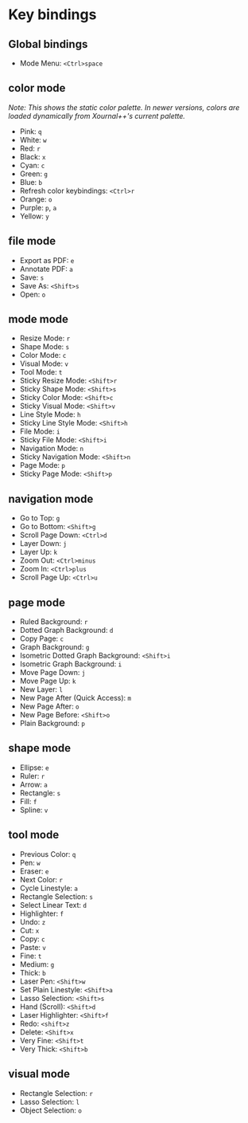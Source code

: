 # Key bindings

## Global bindings

* Mode Menu: `<Ctrl>space`

## color mode

*Note: This shows the static color palette. In newer versions, colors are loaded dynamically from Xournal++'s current palette.*

* Pink: `q`
* White: `w`
* Red: `r`
* Black: `x`
* Cyan: `c`
* Green: `g`
* Blue: `b`
* Refresh color keybindings: `<Ctrl>r`
* Orange: `o`
* Purple: `p`, `a`
* Yellow: `y`

## file mode

* Export as PDF: `e`
* Annotate PDF: `a`
* Save: `s`
* Save As: `<Shift>s`
* Open: `o`

## mode mode

* Resize Mode: `r`
* Shape Mode: `s`
* Color Mode: `c`
* Visual Mode: `v`
* Tool Mode: `t`
* Sticky Resize Mode: `<Shift>r`
* Sticky Shape Mode: `<Shift>s`
* Sticky Color Mode: `<Shift>c`
* Sticky Visual Mode: `<Shift>v`
* Line Style Mode: `h`
* Sticky Line Style Mode: `<Shift>h`
* File Mode: `i`
* Sticky File Mode: `<Shift>i`
* Navigation Mode: `n`
* Sticky Navigation Mode: `<Shift>n`
* Page Mode: `p`
* Sticky Page Mode: `<Shift>p`

## navigation mode

* Go to Top: `g`
* Go to Bottom: `<Shift>g`
* Scroll Page Down: `<Ctrl>d`
* Layer Down: `j`
* Layer Up: `k`
* Zoom Out: `<Ctrl>minus`
* Zoom In: `<Ctrl>plus`
* Scroll Page Up: `<Ctrl>u`

## page mode

* Ruled Background: `r`
* Dotted Graph Background: `d`
* Copy Page: `c`
* Graph Background: `g`
* Isometric Dotted Graph Background: `<Shift>i`
* Isometric Graph Background: `i`
* Move Page Down: `j`
* Move Page Up: `k`
* New Layer: `l`
* New Page After (Quick Access): `m`
* New Page After: `o`
* New Page Before: `<Shift>o`
* Plain Background: `p`

## shape mode

* Ellipse: `e`
* Ruler: `r`
* Arrow: `a`
* Rectangle: `s`
* Fill: `f`
* Spline: `v`

## tool mode

* Previous Color: `q`
* Pen: `w`
* Eraser: `e`
* Next Color: `r`
* Cycle Linestyle: `a`
* Rectangle Selection: `s`
* Select Linear Text: `d`
* Highlighter: `f`
* Undo: `z`
* Cut: `x`
* Copy: `c`
* Paste: `v`
* Fine: `t`
* Medium: `g`
* Thick: `b`
* Laser Pen: `<Shift>w`
* Set Plain Linestyle: `<Shift>a`
* Lasso Selection: `<Shift>s`
* Hand (Scroll): `<Shift>d`
* Laser Highlighter: `<Shift>f`
* Redo: `<shift>z`
* Delete: `<Shift>x`
* Very Fine: `<Shift>t`
* Very Thick: `<Shift>b`

## visual mode

* Rectangle Selection: `r`
* Lasso Selection: `l`
* Object Selection: `o`
